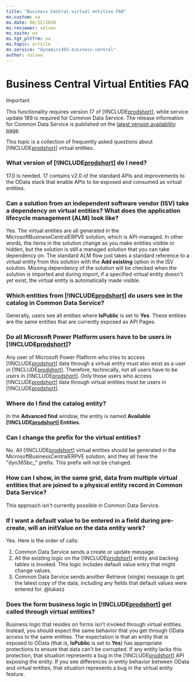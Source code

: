 ```yaml
---
title: "Business Central virtual entities FAQ"
ms.custom: na
ms.date: 08/12/2020
ms.reviewer: solsen
ms.suite: na
ms.tgt_pltfrm: na
ms.topic: article
ms.service: "dynamics365-business-central"
author: solsen
---
```


# Business Central Virtual Entities FAQ

> [!IMPORTANT]
> This functionality requires version 17 of [!INCLUDE[prodshort](../developer/includes/prodshort.md)], while service update 189 is required for Common Data Service. The release information for Common Data Service is published on the [latest version availability page](https://docs.microsoft.com/business-applications-release-notes/dynamics/released-versions/dynamics-365ce#all-version-availability).

This topic is a collection of frequently asked questions about [!INCLUDE[prodshort](../developer/includes/prodshort.md)] virtual entities. 

### What version of [!INCLUDE[prodshort](../developer/includes/prodshort.md)] do I need?

17.0 is needed. 17 contains v2.0 of the standard APIs and improvements to the OData stack that enable APIs to be exposed and consumed as virtual entities. 

### Can a solution from an independent software vendor (ISV) take a dependency on virtual entities? What does the application lifecycle management (ALM) look like?

Yes. The virtual entities are all generated in the MicrosoftBusinessCentralERPVE solution, which is API-managed. In other words, the items in the solution change as you make entities visible or hidden, but the solution is still a managed solution that you can take dependency on. The standard ALM flow just takes a standard reference to a virtual entity from this solution with the **Add existing** option in the ISV solution. Missing dependency of the solution will be checked when the solution is imported and during import, if a specified virtual entity doesn't yet exist, the virtual entity is automatically made visible.

### Which entities from [!INCLUDE[prodshort](../developer/includes/prodshort.md)] do users see in the catalog in Common Data Service?

Generally, users see all entities where **IsPublic** is set to **Yes**. These entities are the same entities that are currently exposed as API Pages.

### Do all Microsoft Power Platform users have to be users in [!INCLUDE[prodshort](../developer/includes/prodshort.md)]?

Any user of Microsoft Power Platform who tries to access [!INCLUDE[prodshort](../developer/includes/prodshort.md)] data through a virtual entity must also exist as a user in [!INCLUDE[prodshort](../developer/includes/prodshort.md)]. Therefore, technically, not *all* users have to be users in [!INCLUDE[prodshort](../developer/includes/prodshort.md)]. Only those users who access [!INCLUDE[prodshort](../developer/includes/prodshort.md)] data through virtual entities must be users in [!INCLUDE[prodshort](../developer/includes/prodshort.md)].

### Where do I find the catalog entity?

In the **Advanced find** window, the entity is named **Available [!INCLUDE[prodshort](../developer/includes/prodshort.md)] Entities**.

### Can I change the prefix for the virtual entities?

No. All [!INCLUDE[prodshort](../developer/includes/prodshort.md)] virtual entities should be generated in the MicrosoftBusinessCentralERPVE solution, and they all have the "dyn365bc\_" prefix. This prefix will not be changed.

### How can I show, in the same grid, data from multiple virtual entities that are joined to a physical entity record in Common Data Service?

This approach isn't currently possible in Common Data Service.

### If I want a default value to be entered in a field during pre-create, will an initValue on the data entity work?

Yes. Here is the order of calls:

1. Common Data Service sends a create or update message.
2. All the existing logic on the [!INCLUDE[prodshort](../developer/includes/prodshort.md)] entity and backing tables is invoked. This logic includes default value entry that might change values.
3. Common Data Service sends another Retrieve (single) message to get the latest copy of the data, including any fields that default values were entered for.
@lukasz

### Does the form business logic in [!INCLUDE[prodshort](../developer/includes/prodshort.md)] get called through virtual entities?

Business logic that resides on forms isn't invoked through virtual entities. Instead, you should expect the same behavior that you get through OData access to the same entities. The expectation is that an entity that is exposed to OData (that is, **IsPublic** is set to **Yes**) has appropriate protections to ensure that data can't be corrupted. If any entity lacks this protection, that situation represents a bug in the [!INCLUDE[prodshort](../developer/includes/prodshort.md)] API exposing the entity. If you see differences in entity behavior between OData and virtual entities, that situation represents a bug in the virtual entity feature.